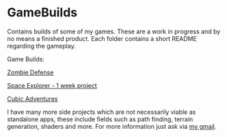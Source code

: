 # GameBuilds
Contains builds of some of my games. These are a work in progress and by no means a finished product.
Each folder contains a short README regarding the gameplay.

Game Builds:

[Zombie Defense](https://drive.google.com/drive/folders/1koJ444Nl2gBMCbuvI-gWjNvgh5Xa_gpG?usp=sharing)

[Space Explorer - 1 week project](https://drive.google.com/drive/folders/1VRK7RJfDe6vVIQjjwHqEHiQC2uV0kRvP?usp=sharing)

[Cubic Adventures](https://drive.google.com/drive/folders/1g6KfLxFoApQ-GKCYQ5XZuv-kHYehhCfI?usp=sharing)

I have many more side projects which are not necessarily viable as standalone apps, these include fields such as path finding, terrain generation, shaders and more. For more information just ask via [my gmail](mailto:jasonaleroux2@gmail.com?subject=[GitHub]%20Github%20Projects).
